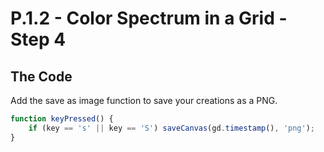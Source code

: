 # P.1.2 - Color Spectrum in a Grid - Step 4

## The Code

Add the save as image function to save your creations as a PNG.

```js
function keyPressed() {
    if (key == 's' || key == 'S') saveCanvas(gd.timestamp(), 'png');
}
```
